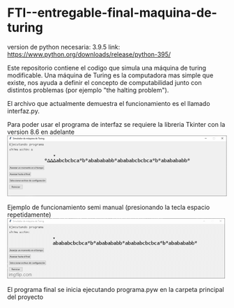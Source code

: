 # FTI--entregable-final-maquina-de-turing

version de python necesaria: 3.9.5 link: https://www.python.org/downloads/release/python-395/

Este repositorio contiene el codigo que simula una máquina de turing modificable.
Una máquina de Turing es la computadora mas simple que existe, nos ayuda a definir el concepto de computabilidad junto con distintos problemas (por ejemplo "the halting problem").

El archivo que actualmente demuestra el funcionamiento es el llamado interfaz.py. 

Para poder usar el programa de interfaz se requiere la libreria Tkinter con la version 8.6 en adelante
![primera versión de la interfaz](https://github.com/jonathanc0101/FTI--entregable-final-maquina-de-turing/blob/imagenes-y-clutter/imagenes/interfaz%202021%2011%2019.PNG)

Ejemplo de funcionamiento semi manual (presionando la tecla espacio repetidamente)
![segunda versión de la interfaz, ejemplo](https://github.com/jonathanc0101/FTI--entregable-final-maquina-de-turing/blob/imagenes-y-clutter/imagenes/funcionamiento%20espacios.gif)

El programa final se inicia ejecutando programa.pyw en la carpeta principal del proyecto

